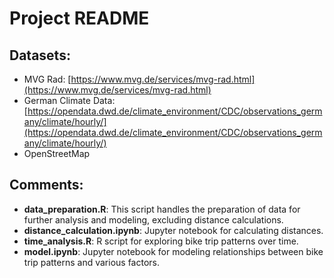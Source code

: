 # Project README

## Datasets:
- MVG Rad: [https://www.mvg.de/services/mvg-rad.html](https://www.mvg.de/services/mvg-rad.html)
- German Climate Data: [https://opendata.dwd.de/climate_environment/CDC/observations_germany/climate/hourly/](https://opendata.dwd.de/climate_environment/CDC/observations_germany/climate/hourly/)
- OpenStreetMap

## Comments:
- **data_preparation.R**: This script handles the preparation of data for further analysis and modeling, excluding distance calculations.
- **distance_calculation.ipynb**: Jupyter notebook for calculating distances.
- **time_analysis.R**: R script for exploring bike trip patterns over time.
- **model.ipynb**: Jupyter notebook for modeling relationships between bike trip patterns and various factors.
